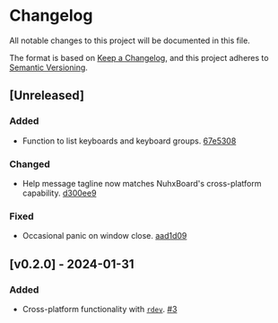 # Changelog

All notable changes to this project will be documented in this file.

The format is based on [Keep a Changelog](https://keepachangelog.com/en/1.0.0/),
and this project adheres to [Semantic Versioning](https://semver.org/spec/v2.0.0.html).

## [Unreleased]

### Added

- Function to list keyboards and keyboard groups. [67e5308](https://github.com/ThePyroTF2/NuhxBoard/commit/67e5308a3b7b76253bef1b7de5dd8d830190d35c)

### Changed

- Help message tagline now matches NuhxBoard's cross-platform capability. [d300ee9](https://github.com/ThePyroTF2/NuhxBoard/commit/d300ee9f8902d8c745b47662c9319061c317b7e7)

### Fixed

- Occasional panic on window close. [aad1d09](https://github.com/ThePyroTF2/NuhxBoard/commit/aad1d0997be01f58092feb43fcc81625b717c450)

## [v0.2.0] - 2024-01-31

### Added

- Cross-platform functionality with [`rdev`](https://crates.io/crates/rdev). [#3](https://github.com/thepyrotf2/nuhxboard/pull/3)

